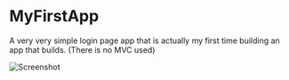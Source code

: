 # MyFirstApp
A very very simple login page app that is actually my first time building an app that builds. (There is no MVC used)

<img src="https://cdn.discordapp.com/attachments/234463649819918336/539146913648345089/unknown.png" alt="Screenshot">
